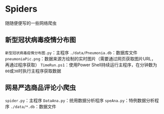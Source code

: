 # Spiders
随随便便写的一些网络爬虫

## 新型冠状病毒疫情分布图
`新型冠状病毒疫情分布图.py`：主程序
`./data/Pneumonia.db`：数据库文件
`pneumoniaPic.png`：数据来源方绘制的实时图片（需要通过网页获取图片URL，再通过程序获取）
`TimeRun.ps1`：使用Power Shell持续运行主程序，在分钟数为`00`或`30`时执行主程序获取数据

## 网易严选商品评论小爬虫
`spider.py`：主程序
`DataAna.py`：统用数据分析程序
`speAna.py`：特例数据分析程序
`./data/*.db`：数据文件
